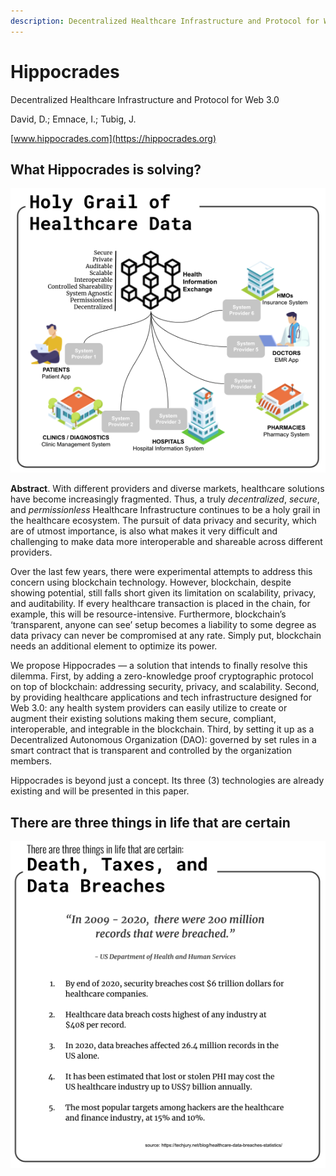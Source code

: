 ```yaml
---
description: Decentralized Healthcare Infrastructure and Protocol for Web 3.0
---
```


# Hippocrades

Decentralized Healthcare Infrastructure and Protocol for Web 3.0

David, D.; Emnace, I.; Tubig, J.

[www.hippocrades.com](https://hippocrades.org)

## What Hippocrades is solving?

![](.gitbook/assets/hippocrades-nightingale.png)

**Abstract**. With different providers and diverse markets, healthcare solutions have become increasingly fragmented. Thus, a truly _decentralized_, _secure_, and _permissionless_ Healthcare Infrastructure continues to be a holy grail in the healthcare ecosystem. The pursuit of data privacy and security, which are of utmost importance, is also what makes it very difficult and challenging to make data more interoperable and shareable across different providers.

Over the last few years, there were experimental attempts to address this concern using blockchain technology. However, blockchain, despite showing potential, still falls short given its limitation on scalability, privacy, and auditability. If every healthcare transaction is placed in the chain, for example, this will be resource-intensive. Furthermore, blockchain’s ‘transparent, anyone can see’ setup becomes a liability to some degree as data privacy can never be compromised at any rate. Simply put, blockchain needs an additional element to optimize its power.

We propose Hippocrades — a solution that intends to finally resolve this dilemma. First, by adding a zero-knowledge proof cryptographic protocol on top of blockchain: addressing security, privacy, and scalability. Second, by providing healthcare applications and tech infrastructure designed for Web 3.0: any health system providers can easily utilize to create or augment their existing solutions making them secure, compliant, interoperable, and integrable in the blockchain. Third, by setting it up as a Decentralized Autonomous Organization (DAO): governed by set rules in a smart contract that is transparent and controlled by the organization members.

Hippocrades is beyond just a concept. Its three (3) technologies are already existing and will be presented in this paper.

## There are three things in life that are certain

![](.gitbook/assets/hippocrades-data.png)
